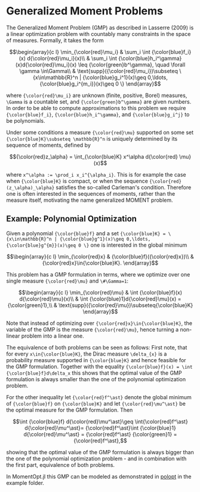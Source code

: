 # Generalized Moment Problems

The Generalized Moment Problem (GMP) as described in Lasserre (2009) is a linear optimization problem with countably many constraints in the space of measures. Formally, it takes the form
```math
\begin{array}{c l}
\min_{\color{red}\mu_i} & \sum_i \int {\color{blue}f_i}(x) d{\color{red}\mu_i}(x)\\
& \sum_i \int {\color{blue}h_i^\gamma}(x)d{\color{red}\mu_i}(x) \leq {\color{green}b^\gamma}, \quad \forall \gamma \in\Gamma\\
& \text{supp}({\color{red}\mu_i})\subseteq \{x\in\mathbb{R}^n | {\color{blue}g_i^1}(x)\geq 0,\ldots,{\color{blue}g_i^{m_i}}(x)\geq 0 \}
\end{array}
```
where ``{\color{red}\mu_i}`` are unknown (finite, positive, Borel) measures, ``\Gamma`` is a countable set, and ``{\color{green}b^\gamma}`` are given numbers.
In order to be able to compute approximations to this problem we require ``{\color{blue}f_i}``, ``{\color{blue}h_i^\gamma}``, and ``{\color{blue}g_i^j}`` to be polynomials.

Under some conditions a measure ``{\color{red}\mu}`` supported on some set ``{\color{blue}K}\subseteq \mathbb{R}^n`` is uniquely determined by its sequence of moments, defined by
```math
{\color{red}z_\alpha} = \int_{\color{blue}K} x^\alpha d{\color{red} \mu}(x)
```
where ``x^\alpha := \prod_i x_i^{\alpha_i}``. This is for example the case when ``{\color{blue}K}`` is compact, or when the sequence ``{\color{red}(z_\alpha)_\alpha}`` satisfies the so-called Carleman's condition. Therefore one is often interested in the sequences of moments, rather than the measure itself, motivating the name generalized MOMENT problem.

## Example: Polynomial Optimization

Given a polynomial ``{\color{blue}f}`` and a set ``{\color{blue}K} = \{x\in\mathbb{R}^n | {\color{blue}g^1}(x)\geq 0,\ldots,{\color{blue}g^{m}}(x)\geq 0 \}`` one is interested in the global minimum
```math
\begin{array}{c l}
\min_{\color{red}x} &  {\color{blue}f}({\color{red}x})\\
& {\color{red}x}\in{\color{blue}K}.
\end{array}
```
This problem has a GMP formulation in terms, where we optimize over one single measure  ``{\color{red}\mu}`` and ``\#\Gamma=1``:
```math
\begin{array}{c l}
\min_{\color{red}\mu} &  \int {\color{blue}f}(x) d{\color{red}\mu}(x)\\
& \int {\color{blue}1}d{\color{red}\mu}(x) = {\color{green}1},\\
& \text{supp}({\color{red}\mu})\subseteq{\color{blue}K}
\end{array}
```
Note that instead of optimizing over ``{\color{red}x}\in{\color{blue}K}``, the variable of the GMP is the measure ``{\color{red}\mu}``, hence turning a non-linear problem into a linear one.

The equivalence of both problems can be seen as follows: First note, that for every ``x\in{\color{blue}K}``, the Dirac measure ``\delta_{x}`` is a probability measure supported in ``{\color{blue}K}`` and hence feasible for the GMP formulation. Together with the equality ``{\color{blue}f}(x) = \int {\color{blue}f}d\delta_x`` this shows that the optimal value of the GMP formulation is always smaller than the one of the polynomial optimization problem.

For the other inequality let ``{\color{red}f^\ast}`` denote the global minimum of ``{\color{blue}f}`` on ``{\color{blue}K}`` and let ``{\color{red}\mu^\ast}`` be the optimal measure for the GMP formulation. Then
```math
\int {\color{blue}f} d{\color{red}\mu^\ast}\geq \int{\color{red}f^\ast} d{\color{red}\mu^\ast}= {\color{red}f^\ast}\int {\color{blue}1} d{\color{red}\mu^\ast} = {\color{red}f^\ast} {\color{green}1} = {\color{red}f^\ast},
```
showing that the optimal value of the GMP formulation is always bigger than the one of the polynomial optimization problem - and in combination with the first part, equivalence of both problems.

In MomentOpt.jl this GMP can be modeled as demonstrated in [polopt](https://github.com/lanl-ansi/MomentOpt.jl/blob/master/examples/polopt.jl) in the example folder.

